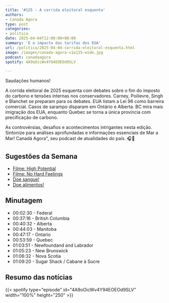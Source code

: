 ```yaml
---
title: '#125 - A corrida eleitoral esquenta'
authors:
- Canada Agora
type: post
categories:
- politica
date: 2025-04-04T12:00:00+00:00
summary: 'E o impacto das tarifas dos EUA'
url: /politica/2025-04-04-corrida-eleitoral-esquenta.html
image: /images/canada-agora-s1e125-wide.jpg
podcast: canadaagora
spotify: 4A9oOicWv4Y94EOEOd9SLV

---
```


Saudações humanos!

A corrida eleitoral de 2025 esquenta com debates sobre o fim do imposto do
carbono e tensões internas nos conservadores. Carney, Poilievre, Singh e
Blanchet se preparam para os debates. EUA listam a Lei 96 como barreira
comercial. Casos de sarampo disparam em Ontário e Alberta. BC mira mais
imigração dos EUA, enquanto Quebec se torna a única província com precificação
de carbono.

As controvérsias, desafios e acontecimentos intrigantes nesta edição. Sintonize para análises aprofundadas e informações essenciais de Mar a Mar! Canadá Agora", seu podcast de atualidades do país. 🎧📰

## Sugestões da Semana
- [Filme: High Potential](https://www.imdb.com/title/tt22091076/)
- [Filme: No Hard Feelings](https://www.imdb.com/title/tt15671028/)
- [Doe sangue!](https://blood.ca)
- [Doe alimentos!](https://foodbankscanada.ca)

## Minutagem
- 00:02:30 - Federal
- 00:37:16 - British Columbia
- 00:40:32 - Alberta
- 00:44:03 - Manitoba
- 00:47:17 - Ontario
- 00:53:59 - Quebec
- 01:03:51 - Newfoundand and Labrador
- 01:05:23 - New Brunswick
- 01:06:32 - Nova Scotia
- 01:09:20 - Sugar Shack / Cabane à Sucre

## Resumo das notícias

{{< spotify type="episode" id="4A9oOicWv4Y94EOEOd9SLV" width="100%" height="250" >}}
